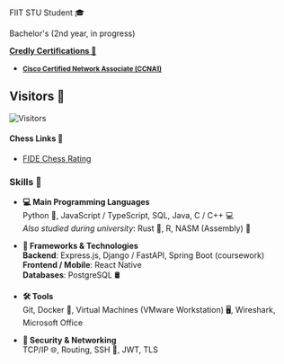 FIIT STU Student 🎓

Bachelor's (2nd year, in progress)

**[Credly Certifications 🦖](https://www.credly.com/users/andrii-dokaniev)**
- <small>**[Cisco Certified Network Associate (CCNA1)](https://www.credly.com/badges/2141ba35-40e3-42dd-8ee2-159afe3ac39c)**</small>

## Visitors 🦫 
![Visitors](https://visitor-badge.laobi.icu/badge?page_id=AndriiQwq.README.md)

#### Chess Links 🦦
- [FIDE Chess Rating](https://ratings.fide.com/profile/34130632)

### Skills 🔧

- **💻 Main Programming Languages**  
  Python 🐍, JavaScript / TypeScript, SQL, Java, C / C++ 💻  
  _Also studied during university_: Rust 🦀, R, NASM (Assembly) 📝

- **🚀 Frameworks & Technologies**  
  **Backend**: Express.js, Django / FastAPI, Spring Boot (coursework)  
  **Frontend / Mobile**: React Native  
  **Databases**: PostgreSQL 🛢️

- **🛠 Tools**  
  Git, Docker 🐳, Virtual Machines (VMware Workstation) 🖥️, Wireshark, Microsoft Office

- **🔐 Security & Networking**  
  TCP/IP 🌐, Routing, SSH 🔐, JWT, TLS

